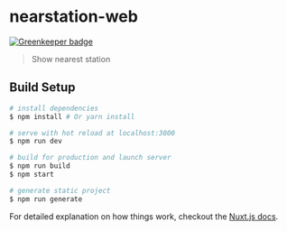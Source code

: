 # nearstation-web

[![Greenkeeper badge](https://badges.greenkeeper.io/TinyKitten/NearStation.svg)](https://greenkeeper.io/)

> Show nearest station

## Build Setup

``` bash
# install dependencies
$ npm install # Or yarn install

# serve with hot reload at localhost:3000
$ npm run dev

# build for production and launch server
$ npm run build
$ npm start

# generate static project
$ npm run generate
```

For detailed explanation on how things work, checkout the [Nuxt.js docs](https://github.com/nuxt/nuxt.js).


